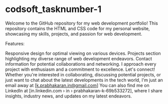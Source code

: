 # codsoft_tasknumber-1

Welcome to the GitHub repository for my web development portfolio! This repository contains the HTML and CSS code for my personal website, showcasing my skills, projects, and passion for web development.

Features:

Responsive design for optimal viewing on various devices.
Projects section highlighting my diverse range of web development endeavors.
Contact information for potential collaborations and networking.
I approach every project with enthusiasm and a commitment to excellence.
Let's connect! Whether you're interested in collaborating, discussing potential projects, or just want to chat about the latest developments in the tech world, I'm just an email away at [k.prabhakaran.in@gmail.com] You can also find me on LinkedIn at [in.linkedin.com › in › prabhakaran-k-69b533272], where I share insights, industry news, and updates on my latest endeavors.
